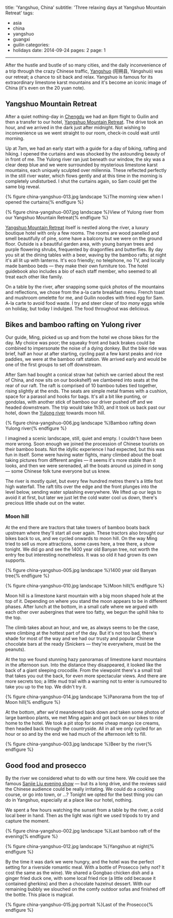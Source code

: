 title: 'Yangshuo, China'
subtitle: 'Three relaxing days at Yangshuo Mountain Retreat'
tags:
  - asia
  - china
  - yangshuo
  - guangxi
  - guilin
categories:
  - holidays
date: 2014-09-24
pages: 2
page: 1
---

After the hustle and bustle of so many cities, and the daily inconvenience of a trip through the crazy Chinese traffic, [Yangshuo](http://en.wikipedia.org/wiki/Yangshuo_County) (阳朔县, Yángshuò) was our retreat; a chance to sit back and relax. Yangshuo is famous for its extraordinary limestone karst mountains and it's become an iconic image of China (it's even on the 20 yuan note).

## Yangshuo Mountain Retreat

After a quiet nothing-day in [Chengdu](/2014/09/chengdu-china/) we had an 8pm flight to Guilin and then a transfer to our hotel, [Yangshuo Mountain Retreat](http://www.tripadvisor.co.uk/Hotel_Review-g303712-d633606-Reviews-Yangshuo_Mountain_Retreat-Yangshuo_County_Guangxi_Zhuang.html). The drive took an hour, and we arrived in the dark just after midnight. Not wishing to inconvenience us we went straight to our room, check-in could wait until morning.

Up at 7am, we had an early start with a guide for a day of biking, rafting and hiking. I opened the curtains and was shocked by the astounding beauty of in front of me. The Yulong river ran just beneath our window, the sky was a clear deep blue and we were surrounded by mysterious limestone karst mountains, each uniquely sculpted over millennia. These reflected perfectly in the still river water, which flows gently and at this time in the morning is completely undisturbed. I shut the curtains again, so Sam could get the same big reveal.

{% figure china-yangshuo-013.jpg landscape %}The morning view when I opened the curtains{% endfigure %}

{% figure china-yangshuo-007.jpg landscape %}View of Yulong river from our Yangshuo Mountain Retreat{% endfigure %}

[Yangshuo Mountain Retreat](http://www.yangshuomountainretreat.com/) itself is nestled along the river, a luxury boutique hotel with only a few rooms. The rooms are wood panelled and smell beautifully of pine, some have a balcony but we were on the ground floor. Outside is a beautiful garden area, with young banyan trees and purple flowering shrubs, frequented by dragonflies and butterflies. By day you sit at the dining tables with a beer, waving by the bamboo rafts; at night it's all lit up with lanterns. It's eco friendly; no telephone, no TV, and locally made bamboo beds — they make their own furniture too. The hotel guidebook also includes a bio of each staff member, who seemed to all treat each other like family.

On a table by the river, after snapping some quick photos of the mountains and reflections, we chose from the a-la carte breakfast menu. French toast and mushroom omelette for me, and Guilin noodles with fried egg for Sam. A-la carte to avoid food waste. I try and steer clear of _too many_ eggs while on holiday, but today I indulged. The food throughout was delicious.

## Bikes and bamboo rafting on Yulong river

Our guide, Ming, picked us up and from the hotel we chose bikes for the day. My choice was poor; the squeaky front and back brakes could be combined to impersonate the noise of a dying donkey. But the bike ride was brief, half an hour at after starting, cycling past a few karst peaks and rice paddies, we were at the bamboo raft station. We arrived early and would be one of the first groups to set off downstream.

After Sam had bought a conical straw hat (which we carried about the rest of China, and now sits on our bookshelf) we clambered into seats at the rear of our raft. The raft is comprised of 10 bamboo tubes tied together, rising slightly at the ends. The seats are simple metal frames with a cushion, space for a parasol and hooks for bags. It's all a bit like punting, or gondolas, with another stick of bamboo our driver pushed off and we headed downstream. The trip would take 1h30, and it took us back past our hotel, down the [Yulong river](http://en.wikipedia.org/wiki/Yulong_River) towards moon hill.

{% figure china-yangshuo-006.jpg landscape %}Bamboo rafting down Yulong river{% endfigure %}

I imagined a scenic landscape, still, quiet and empty. I couldn't have been more wrong. Soon enough we joined the procession of Chinese tourists on their bamboo boats. Not the idyllic experience I had expected, but this was fun in itself. Some were having water fights, many climbed about the boat taking pictures from different angles — it seems it's more stable than it looks, and then we were serenaded, all the boats around us joined in song — some Chinese folk tune everyone but us knew.

The river is mostly quiet, but every few hundred metres there's a little foot high waterfall. The raft tilts over the edge and the front plunges into the level below, sending water splashing everywhere. We lifted up our legs to avoid it at first, but later we just let the cold water cool us down, there's precious little shade out on the water.

### Moon hill

At the end there are tractors that take towers of bamboo boats back upstream where they'll start all over again. These tractors also brought our bikes back to us, and we cycled onwards to moon hill. On the way Ming tried to sell us more attractions, some caves here, a tree there, a show tonight. We did go and see the 1400 year old Banyan tree, not worth the entry fee but interesting nonetheless. It was so old it had grown its own supports.

{% figure china-yangshuo-005.jpg landscape %}1400 year old Banyan tree{% endfigure %}

{% figure china-yangshuo-010.jpg landscape %}Moon hill{% endfigure %}

Moon hill is a limestone karst mountain with a big moon shaped hole at the top of it. Depending on where you stand the moon appears to be in different phases. After lunch at the bottom, in a small cafe where we argued with each other over aubergines that were too fatty, we begun the uphill hike to the top.

The climb takes about an hour, and we, as always seems to be the case, were climbing at the hottest part of the day. But it's not too bad, there's shade for most of the way and we had our trusty and popular Chinese chocolate bars at the ready (Snickers — they're everywhere, must be the peanuts).

At the top we found stunning hazy panoramas of limestone karst mountains in the afternoon sun. Into the distance they disappeared, it looked like the back of a giant sleeping crocodile. From the viewpoint there's a small trail that takes you out the back, for even more spectacular views. And there are more secrets too; a little mud trail with a warning not to enter is rumoured to take you up to the top. We didn't try it.

{% figure china-yangshuo-014.jpg landscape %}Panorama from the top of Moon hill{% endfigure %}

At the bottom, after we'd meandered back down and taken some photos of large bamboo plants, we met Ming again and got back on our bikes to ride home to the hotel. We took a pit stop for some cheap mango ice creams, then headed back through the countryside. All in all we only cycled for an hour or so and by the end we had much of the afternoon left to fill.

{% figure china-yangshuo-003.jpg landscape %}Beer by the river{% endfigure %}

## Good food and prosecco

By the river we considered what to do with our time here. We could see the famous [Sanjie Liu evening show](http://www.tripadvisor.co.uk/Attraction_Review-g303712-d1741379-Reviews-Impression_Sanjie_Liu_Evening_Showtime-Yangshuo_County_Guangxi_Zhuang.html) — but its a long drive, and the reviews said the Chinese audience could be really irritating. We could do a cooking course, or go into town, or …? Tonight we opted for the best thing you can do in Yangshuo, especially at a place like our hotel, nothing.

We spent a few hours watching the sunset from a table by the river, a cold local beer in hand. Then as the light was right we used tripods to try and capture the moment.

{% figure china-yangshuo-002.jpg landscape %}Last bamboo raft of the evening{% endfigure %}

{% figure china-yangshuo-012.jpg landscape %}Yangshuo at night{% endfigure %}

By the time it was dark we were hungry, and the hotel was the perfect setting for a riverside romantic meal. With a bottle of Prosecco (why not? It cost the same as the wine). We shared a Gongbao chicken dish and a ginger fried duck one, with some local fried rice (a little odd because it contained gherkins) and then a chocolate hazelnut dessert. With our remaining bubbly we slouched on the comfy outdoor sofas and finished off the bottle. This place is magical.

{% figure china-yangshuo-015.jpg portrait %}Last of the Prosecco{% endfigure %}
